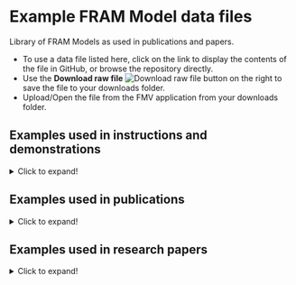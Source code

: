 # Example FRAM Model data files
Library of FRAM Models as used in publications and papers.

* To use a data file listed here, click on the link to display the contents of the file in GitHub, or browse the repository directly.  
* Use the **Download raw file** ![Download raw file](https://github.com/Zerprize-Limited/FMV_Community_Edition/blob/standard/Resources/GitHubDownload.png) button on the right to save the file to your downloads folder.
* Upload/Open the file from the FMV application from your downloads folder.

## Examples used in instructions and demonstrations
<details>
  <summary>Click to expand!</summary>

* [Prepare Work example](https://github.com/Zerprize-Limited/FMV_Community_Edition/blob/standard/Resources/prepare_work_example.xfmv)  
  Used in the Instructions to explain background and foreground functions. The coupling names are for convenience and not from the original source.

* [Leave Harbour example](https://github.com/Zerprize-Limited/FMV_Community_Edition/blob/standard/Resources/leave_harbour_example.xfmv)  
  Used in the Instructions to demonstrate the FMI - FRAM Model Interpreter. Also used in YouTube video demonstations.  
  First appeared in the book [FRAM: The Functional Resonance Analysis Method](https://www.researchgate.net/publication/260189901_FRAM_The_Functional_Resonance_Analysis_Method_Modelling_Complex_Socio-Technical_Systems) by Erik Hollnagel

* [Render Options test](https://github.com/Zerprize-Limited/FMV_Community_Edition/blob/standard/Resources/render_options_test.xfmv)  
  Shown in YouTube video demonstations and used to test render options visual elements. Not a working model.

* [Resilience Potentials 0](https://github.com/Zerprize-Limited/FMV_Community_Edition/blob/standard/Resources/Resilience%20potentials%200.xfmv)  
  [Resilience Potentials 1](https://github.com/Zerprize-Limited/FMV_Community_Edition/blob/standard/Resources/Resilience%20potentials%201.xfmv)  
  [Resilience Potentials 2](https://github.com/Zerprize-Limited/FMV_Community_Edition/blob/standard/Resources/Resilience%20potentials%202.xfmv)  
  Used in YouTube video demonstations to explain advanced FMI options for feedback loops. In three parts with progressive FMI settings.  
  Based on the Resilience Potentials from [Safety-II in Practice](https://www.researchgate.net/publication/320059181_Safety-II_in_Practice_Developing_the_Resilience_Potentials) by Erick Hollnagel

* [Cup Noodles](https://github.com/Zerprize-Limited/FMV_Community_Edition/blob/standard/Resources/Cup%20Noodles.xfmv)  
  Commonly used in tutorials as a task for building a first FRAM model. One example, variation is expected among participants.
</details>

## Examples used in publications
<details>
  <summary>Click to expand!</summary>

### Safety-II in Practice: Developing the Resilience Potentials
[Routledge](https://www.routledge.com/Safety-II-in-Practice-Developing-the-Resilience-Potentials/Hollnagel/p/book/9781138708921), [ResearchGate](https://www.researchgate.net/publication/320059181_Safety-II_in_Practice_Developing_the_Resilience_Potentials)
* [Safety-II Figure 6.4](https://github.com/Zerprize-Limited/FMV_Community_Edition/blob/standard/Resources/Safety-II%20Figure%206.4.xfmv) The basic model of the four potentials, using the FRAM.  
* [Safety-II Figure 6.5](https://github.com/Zerprize-Limited/FMV_Community_Edition/blob/standard/Resources/Safety-II%20Figure%206.5.xfmv)  A detailed FRAM model of the function `<Learn>`.  
* [Safety-II Figure 6.6](https://github.com/Zerprize-Limited/FMV_Community_Edition/blob/standard/Resources/Safety-II%20Figure%206.6.xfmv)  A detailed FRAM model of the resilience potentials.
</details>

## Examples used in research papers
<details>
  <summary>Click to expand!</summary>

### Optimising the Performance of Complex Sociotechnical Systems in High-Stress, High-Speed Environments: The Formula 1 Pit Stop Test Case 
[ResearchGate](https://www.researchgate.net/publication/357045761_Optimising_the_Performance_of_Complex_Sociotechnical_Systems_in_High-Stress_High-Speed_Environments_The_Formula_1_Pit_Stop_Test_Case), [Applied Sciences](https://www.mdpi.com/1404280) 
* [F1 Pit Stop](https://github.com/Zerprize-Limited/FMV_Community_Edition/blob/standard/Resources/F1Pit%20Stop%20WAD%20231.xfmv) 
</details>

